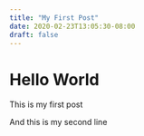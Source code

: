 ```yaml
---
title: "My First Post"
date: 2020-02-23T13:05:30-08:00
draft: false
---
```


# Hello World
This is my first post

And this is my second line